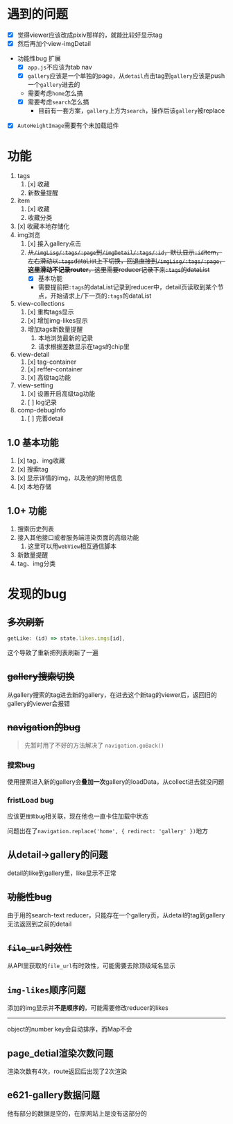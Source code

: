 # 遇到的问题
- [x] 觉得viewer应该改成pixiv那样的，就能比较好显示tag
- [x] 然后再加个view-imgDetail
- 功能性bug 扩展
  - [x] `app.js`不应该为tab nav
  - [x] `gallery`应该是一个单独的page，从`detail`点击tag到`gallery`应该是push一个`gallery`进去的
  - 需要考虑`home`怎么搞
  - [x] 需要考虑`search`怎么搞
    - 目前有一套方案，`gallery`上方为`search`，操作后该`gallery`被replace
- [x] `AutoHeightImage`需要有个未加载组件
# 功能

1. tags
   1. [x] 收藏
   2. 新数量提醒
2. item
   1. [x] 收藏
   2. 收藏分类
3. [x] 收藏本地存储化
4. img浏览
   1. [x] 接入gallery点击
   2. ~~从`/imgLisg/:tags/:page`到`/imgDetail/:tags/:id`，默认显示`:id`item，左右滑动以`:tags`dataList上下切换，回退直接到`/imgLisg/:tags/:page`，**这里滑动不记录router**，这里需要reducer记录下来`:tags`的dataList~~
      - [x] 基本功能
      - 需要提前把`:tags`的dataList记录到reducer中，detail页读取到某个节点，开始请求上/下一页的`:tags`的dataList
5. view-collections
   1. [x] 重构tags显示
   2. [x] 增加img-likes显示
   3. 增加tags新数量提醒
      1. 本地浏览最新的记录
      2. 请求根据差数显示在tags的chip里
6. view-detail
   1. [x] tag-container
   2. [x] reffer-container
   3. [x] 高级tag功能
7. view-setting
   1. [x] 设置开启高级tag功能
   2. [ ] log记录
8. comp-debugInfo
   1. [ ] 完善detail

## 1.0 基本功能
1. [x] tag、img收藏
2. [x] 搜索tag
3. [x] 显示详情的img，以及他的附带信息
4. [x] 本地存储

## 1.0+ 功能
1. 搜索历史列表
2. 接入其他接口或者服务端渲染页面的高级功能
   1. 这里可以用`webView`相互通信脚本
3. 新数量提醒
4. tag、img分类
# 发现的bug
## ~~多次刷新~~
```js
getLike: (id) => state.likes.imgs[id],
```
这个导致了重新把列表刷新了一遍

## ~~gallery搜索切换~~
从gallery搜索的tag进去新的gallery，在进去这个新tag的viewer后，返回旧的gallery的viewer会报错

## ~~navigation的bug~~
> 先暂时用了不好的方法解决了
> `navigation.goBack()`

### 搜索bug
使用搜索进入新的gallery会**叠加一次**gallery的loadData，从collect进去就没问题

### fristLoad bug
应该更`搜索bug`相关联，现在他也一直卡住加载中状态

问题出在了`navigation.replace('home', { redirect: 'gallery' })`地方

## 从detail->gallery的问题
detail的like到gallery里，like显示不正常

## ~~功能性bug~~
由于用的search-text reducer，只能存在一个gallery页，从detail的tag到gallery无法返回到之前的detail

## ~~`file_url`时效性~~
从API里获取的`file_url`有时效性，可能需要去除顶级域名显示

## `img-likes`顺序问题
添加的img显示并**不是顺序的**，可能需要修改reducer的likes

------
object的number key会自动排序，而Map不会

## page_detial渲染次数问题
渲染次数有4次，route返回后出现了2次渲染

## e621-gallery数据问题
他有部分的数据是空的，在原网站上是没有这部分的